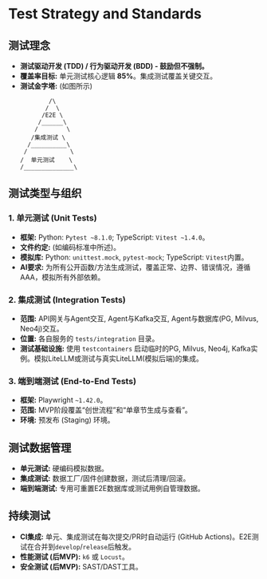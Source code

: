 # Test Strategy and Standards

## 测试理念

- **测试驱动开发 (TDD) / 行为驱动开发 (BDD) - 鼓励但不强制。**
- **覆盖率目标:** 单元测试核心逻辑 **85%**。集成测试覆盖关键交互。
- **测试金字塔:** (如图所示)
  ```text
          /\
         /  \
        /E2E \
       /______\
      /        \
     /集成测试 \
    /__________\
   /            \
  /  单元测试    \
  /______________\
  ```

## 测试类型与组织

### 1. 单元测试 (Unit Tests)

- **框架:** Python: `Pytest ~8.1.0`; TypeScript: `Vitest ~1.4.0`。
- **文件约定:** (如编码标准中所述)。
- **模拟库:** Python: `unittest.mock`, `pytest-mock`; TypeScript: `Vitest`内置。
- **AI要求:** 为所有公开函数/方法生成测试，覆盖正常、边界、错误情况，遵循AAA，模拟所有外部依赖。

### 2. 集成测试 (Integration Tests)

- **范围:** API网关与Agent交互, Agent与Kafka交互, Agent与数据库(PG, Milvus, Neo4j)交互。
- **位置:** 各自服务的 `tests/integration` 目录。
- **测试基础设施:** 使用 `testcontainers` 启动临时的PG, Milvus, Neo4j, Kafka实例。模拟LiteLLM或测试与真实LiteLLM(模拟后端)的集成。

### 3. 端到端测试 (End-to-End Tests)

- **框架:** Playwright `~1.42.0`。
- **范围:** MVP阶段覆盖“创世流程”和“单章节生成与查看”。
- **环境:** 预发布 (Staging) 环境。

## 测试数据管理

- **单元测试:** 硬编码模拟数据。
- **集成测试:** 数据工厂/固件创建数据，测试后清理/回滚。
- **端到端测试:** 专用可重置E2E数据库或测试用例自管理数据。

## 持续测试

- **CI集成:** 单元、集成测试在每次提交/PR时自动运行 (GitHub Actions)。E2E测试在合并到`develop`/`release`后触发。
- **性能测试 (后MVP):** `k6` 或 `Locust`。
- **安全测试 (后MVP):** SAST/DAST工具。
